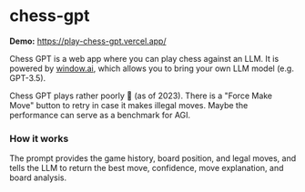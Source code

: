 # chess-gpt

**Demo:** https://play-chess-gpt.vercel.app/

Chess GPT is a web app where you can play chess against an LLM. It is powered by [window.ai](https://windowai.io/), which allows you to bring your own LLM model (e.g. GPT-3.5).

Chess GPT plays rather poorly 🥲 (as of 2023). There is a "Force Make Move" button to retry in case it makes illegal moves. Maybe the performance can serve as a benchmark for AGI.

### How it works

The prompt provides the game history, board position, and legal moves, and tells the LLM to return the best move, confidence, move explanation, and board analysis.

